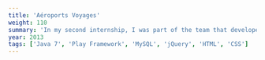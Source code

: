 ```yaml
---
title: 'Aéroports Voyages'
weight: 110
summary: 'In my second internship, I was part of the team that developed a flight booking application. It was my first app based on a modern development framework.'
year: 2013
tags: ['Java 7', 'Play Framework', 'MySQL', 'jQuery', 'HTML', 'CSS']
---
```

